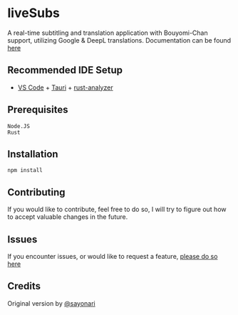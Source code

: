 # liveSubs

A real-time subtitling and translation application with Bouyomi-Chan support, utilizing Google & DeepL translations.
Documentation can be found [here](http://docs.subs.puv.bar)

## Recommended IDE Setup

- [VS Code](https://code.visualstudio.com/) + [Tauri](https://marketplace.visualstudio.com/items?itemName=tauri-apps.tauri-vscode) + [rust-analyzer](https://marketplace.visualstudio.com/items?itemName=rust-lang.rust-analyzer)


## Prerequisites
```
Node.JS
Rust
```

## Installation
```
npm install
```

## Contributing
If you would like to contribute, feel free to do so, I will try to figure out how to accept valuable changes in the future.

## Issues
If you encounter issues, or would like to request a feature, [please do so here](https://github.com/puv/liveSubs/issues)

## Credits
Original version by [@sayonari](https://github.com/sayonari)